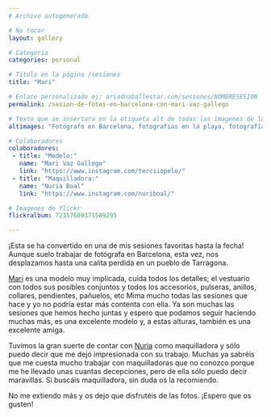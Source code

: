 ```yaml
---
# Archivo autogenerado

# No tocar
layout: gallery

# Categoria
categories: personal

# Título en la página /sesiones
title: "Mari"

# Enlace personalizado ej: ariadnaballestar.com/sesiones/NOMBRESESION
permalink: /sesion-de-fotos-en-barcelona-con-mari-vaz-gallego

# Texto que se insertara en la etiqueta alt de todas las imagenes de la sesión
altimages: "Fotógrafo en Barcelona, fotografias en la playa, fotografía de moda, sesion de fotos individual"

# Colaboradores
colaboradores:
 - title: "Modelo:"
   name: "Mari Vaz Gallego"
   link: "https://www.instagram.com/terciiopelo/"
 - title: "Maquilladora:"
   name: "Nuria Boal"
   link: "https://www.instagram.com/nuriboal/"

# Imagenes de flickr
flickralbum: 72157689371589295

---
```

¡Esta se ha convertido en una de mis sesiones favoritas hasta la fecha! Aunque suelo trabajar de fotógrafa en Barcelona, esta vez, nos desplazamos hasta una calita perdida en un pueblo de Tarragona. 

[Mari](https://www.instagram.com/terciiopelo/) es una modelo muy implicada, cuida todos los detalles; el vestuario con todos sus posibles conjuntos y todos los accesorios, pulseras, anillos, collares, pendientes, pañuelos, etc Mima mucho todas las sesiones que hace y yo no podría estar más contenta con ella. Ya son muchas las sesiones que hemos hecho juntas y espero que podamos seguir haciendo muchas más, es una excelente modelo y, a estas alturas, también es una excelente amiga.

Tuvimos la gran suerte de contar con [Nuria](https://www.instagram.com/nuriboal/) como maquilladora y sólo puedo decir que me dejó impresionada con su trabajo. Muchas ya sabréis que me cuesta mucho trabajar con maquilladoras que no conozco porque me he llevado unas cuantas decepciones, pero de ella sólo puedo decir maravillas. Si buscáis maquilladora, sin duda os la recomiendo.

No me extiendo más y os dejo que disfrutéis de las fotos. ¡Espero que os gusten!
